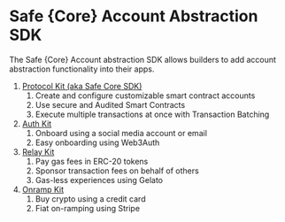 # Safe {Core} Account Abstraction SDK

The Safe {Core} Account abstraction SDK allows builders to add account abstraction functionality into their apps.

1. [Protocol Kit (aka Safe Core SDK)](protocol-kit/)
   1. Create and configure customizable smart contract accounts
   2. Use secure and Audited Smart Contracts
   3. Execute multiple transactions at once with Transaction Batching
2. [Auth Kit](auth-kit.md)
   1. Onboard using a social media account or email
   2. Easy onboarding using Web3Auth&#x20;
3. [Relay Kit](relay-kit.md)
   1. Pay gas fees in ERC-20 tokens
   2. Sponsor transaction fees on behalf of others &#x20;
   3. Gas-less experiences using Gelato&#x20;
4. [Onramp Kit](onramp-kit.md)
   1. Buy crypto using a credit card
   2. Fiat on-ramping using Stripe&#x20;
